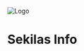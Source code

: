 ![Logo](https://user-images.githubusercontent.com/60166781/110757375-e639c280-827d-11eb-839e-b344423b07be.png)

# Sekilas Info

